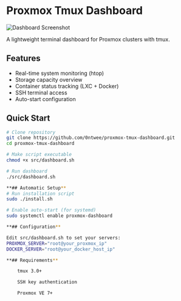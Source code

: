 # Proxmox Tmux Dashboard

![Dashboard Screenshot](./screenshot.png)

A lightweight terminal dashboard for Proxmox clusters with tmux.

## Features

- Real-time system monitoring (htop)
- Storage capacity overview
- Container status tracking (LXC + Docker)
- SSH terminal access
- Auto-start configuration

## Quick Start

```bash
# Clone repository
git clone https://github.com/0ntwee/proxmox-tmux-dashboard.git
cd proxmox-tmux-dashboard

# Make script executable
chmod +x src/dashboard.sh

# Run dashboard
./src/dashboard.sh

**## Automatic Setup**
# Run installation script
sudo ./install.sh

# Enable auto-start (for systemd)
sudo systemctl enable proxmox-dashboard

**## Configuration**

Edit src/dashboard.sh to set your servers:
PROXMOX_SERVER="root@your_proxmox_ip"
DOCKER_SERVER="root@your_docker_host_ip"

**## Requirements**

    tmux 3.0+

    SSH key authentication

    Proxmox VE 7+
